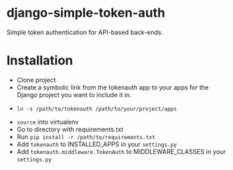 django-simple-token-auth
========================

Simple token authentication for API-based back-ends.

Installation
============

- Clone project
- Create a symbolic link from the tokenauth app to your apps for the Django project you want to include it in.
* ```ln -s /path/to/tokenauth /path/to/your/project/apps```
- ```source``` into virtualenv
- Go to directory with requirements.txt
- Run ```pip install -r /path/to/requirements.txt```
- Add ```tokenauth``` to INSTALLED_APPS in your ```settings.py```
- Add ```tokenauth.middleware.TokenAuth``` to MIDDLEWARE_CLASSES in your ```settings.py``` 
